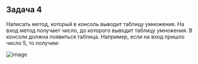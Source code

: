 ## Задача 4 ##
Написать метод, который в консоль выводит таблицу умножения. На вход метод получает число, до которого выводит таблицу умножения. В консоли должна появиться таблица. Например, если на вход пришло число 5, то получим:

![image](https://github.com/Charles-D7625/test4/assets/70778928/a854c6fb-c7e0-442f-a4bc-7617743e0cb0)
